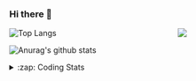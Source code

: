 ### Hi there 👋

<!--
**tao8687/tao8687** is a ✨ _special_ ✨ repository because its `README.md` (this file) appears on your GitHub profile.

Here are some ideas to get you started:

- 🔭 I’m currently working on ...
- 🌱 I’m currently learning ...
- 👯 I’m looking to collaborate on ...
- 🤔 I’m looking for help with ...
- 💬 Ask me about ...
- 📫 How to reach me: ...
- 😄 Pronouns: ...
- ⚡ Fun fact: ...
-->

<img align='right' src="https://media.giphy.com/media/M9gbBd9nbDrOTu1Mqx/giphy.gif" width="200">

  
![Top Langs](https://github-readme-stats.vercel.app/api/top-langs/?username=tao8687&layout=compact&title_color=23238E&text_color=A67D3D)

![Anurag's github stats](https://github-readme-stats.vercel.app/api?username=tao8687&show_icons=true&&text_color=A67D3D&title_color=23238E&show_icons=false&count_private=true&hide=stars)

<details>
  <summary>:zap: Coding Stats</summary>
  <b>
<!--START_SECTION:waka-->
![Code Time](http://img.shields.io/badge/Code%20Time-0%20secs-blue)

![Profile Views](http://img.shields.io/badge/Profile%20Views-2-blue)

**🐱 My GitHub Data** 

> 🏆 177 Contributions in the Year 2022
 > 
> 📦 1.4 MB Used in GitHub's Storage 
 > 
> 🚫 Not Opted to Hire
 > 
> 📜 55 Public Repositories 
 > 
> 🔑 25 Private Repositories  
 > 
**I'm an Early 🐤** 

```text
🌞 Morning    107 commits    ██████████████████░░░░░░░   74.31% 
🌆 Daytime    11 commits     ██░░░░░░░░░░░░░░░░░░░░░░░   7.64% 
🌃 Evening    26 commits     ████░░░░░░░░░░░░░░░░░░░░░   18.06% 
🌙 Night      0 commits      ░░░░░░░░░░░░░░░░░░░░░░░░░   0.0%

```
📅 **I'm Most Productive on Monday** 

```text
Monday       31 commits     █████░░░░░░░░░░░░░░░░░░░░   21.53% 
Tuesday      23 commits     ████░░░░░░░░░░░░░░░░░░░░░   15.97% 
Wednesday    27 commits     ████░░░░░░░░░░░░░░░░░░░░░   18.75% 
Thursday     18 commits     ███░░░░░░░░░░░░░░░░░░░░░░   12.5% 
Friday       16 commits     ██░░░░░░░░░░░░░░░░░░░░░░░   11.11% 
Saturday     15 commits     ██░░░░░░░░░░░░░░░░░░░░░░░   10.42% 
Sunday       14 commits     ██░░░░░░░░░░░░░░░░░░░░░░░   9.72%

```


📊 **This Week I Spent My Time On** 

```text
⌚︎ Time Zone: Asia/Shanghai

💬 Programming Languages: 
C                        34 hrs 53 mins      █████████████████████░░░░   86.81% 
C++                      2 hrs 32 mins       █░░░░░░░░░░░░░░░░░░░░░░░░   6.34% 
Markdown                 1 hr 42 mins        █░░░░░░░░░░░░░░░░░░░░░░░░   4.26% 
Makefile                 29 mins             ░░░░░░░░░░░░░░░░░░░░░░░░░   1.23% 
Bash                     16 mins             ░░░░░░░░░░░░░░░░░░░░░░░░░   0.67%

🔥 Editors: 
VS Code                  40 hrs 12 mins      █████████████████████████   100.0%

🐱‍💻 Projects: 
drv_v7                   29 hrs 5 mins       ██████████████████░░░░░░░   72.35% 
vc07681                  5 hrs 40 mins       ███░░░░░░░░░░░░░░░░░░░░░░   14.12% 
vc0768                   2 hrs 57 mins       █░░░░░░░░░░░░░░░░░░░░░░░░   7.35% 
samples                  2 hrs 28 mins       █░░░░░░░░░░░░░░░░░░░░░░░░   6.18%

💻 Operating System: 
Linux                    40 hrs 12 mins      █████████████████████████   100.0%

```

**I Mostly Code in Python** 

```text
Python                   9 repos             ████████░░░░░░░░░░░░░░░░░   32.14% 
C                        6 repos             █████░░░░░░░░░░░░░░░░░░░░   21.43% 
C++                      5 repos             ████░░░░░░░░░░░░░░░░░░░░░   17.86% 
Shell                    2 repos             █░░░░░░░░░░░░░░░░░░░░░░░░   7.14% 
JavaScript               2 repos             █░░░░░░░░░░░░░░░░░░░░░░░░   7.14%

```


**Timeline**

![Chart not found](https://raw.githubusercontent.com/tao8687/tao8687/master/charts/bar_graph.png) 


 Last Updated on 25/06/2022 02:06:24 UTC
<!--END_SECTION:waka-->
</details>
